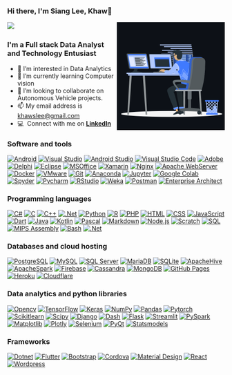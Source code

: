 ### Hi there, I'm Siang Lee, Khaw👋
<img align="right" height="250px" width="250px" alt="GIF" src="animation_work.gif" />![](https://komarev.com/ghpvc/?username=khawslee&color=green)</div>

### I'm a Full stack Data Analyst and Technology Entusiast

- 👀 I’m interested in Data Analytics
- 🌱 I’m currently learning Computer vision
- 💞️ I’m looking to collaborate on Autonomous Vehicle projects.
- 📫 My email address is khawslee@gmail.com
- :computer: &nbsp;Connect with me on **[LinkedIn]**

[linkedin]: https://www.linkedin.com/in/khawslee "Siang Lee, Khaw LinkedIn"

### Software and tools

<p>
    <a href="#"><img alt="Android" src="https://img.shields.io/badge/Android-3DDC84?logo=android&logoColor=white"></a>
    <a href="#"><img alt="Visual Studio" src="https://img.shields.io/badge/Visual%20Studio%20-572390.svg?logo=visual-studio&logoColor=white"></a>
    <a href="#"><img alt="Android Studio" src="https://img.shields.io/badge/Android%20Studio-008678.svg?logo=android-studio&logoColor=white"></a>    
    <a href="#"><img alt="Visual Studio Code" src="https://img.shields.io/badge/Visual%20Studio%20Code-0078d7.svg?logo=visual-studio-code&logoColor=white"></a>    
    <a href="#"><img alt="Adobe" src="https://img.shields.io/badge/Adobe-FF0000.svg?logo=adobe&logoColor=white"></a>
    <a href="#"><img alt="Delphi" src="https://img.shields.io/badge/Delphi-D6232F?logo=delphi&logoColor=white"></a>
    <a href="#"><img alt="Eclipse" src="https://img.shields.io/badge/Eclipse-2a1e52?logo=eclipseide&logoColor=white"></a>
    <a href="#"><img alt="MSOffice" src="https://img.shields.io/badge/Microsoft%20Office-28528e?logo=microsoftoffice&logoColor=white"></a>
    <a href="#"><img alt="Xamarin" src="https://img.shields.io/badge/Xamarin-3498db?logo=xamarin&logoColor=white"></a>
    <a href="#"><img alt="Nginx" src="https://img.shields.io/badge/Nginx-018e36?logo=nginx&logoColor=white"></a>
    <a href="#"><img alt="Apache WebServer" src="https://img.shields.io/badge/Apache%20Web-e68822?logo=apache&logoColor=white"></a>
    <a href="#"><img alt="Docker" src="https://img.shields.io/badge/Docker-228ee1?logo=docker&logoColor=white"></a>
    <a href="#"><img alt="VMware" src="https://img.shields.io/badge/VMware-e78400?logo=vmware&logoColor=white"></a>
    <a href="#"><img alt="Git" src="https://img.shields.io/badge/Git-F05033.svg?logo=git&logoColor=white"></a>
    <a href="#"><img alt="Anaconda" src="https://img.shields.io/badge/Anaconda-3ba745.svg?logo=anaconda&logoColor=white"></a>    
    <a href="#"><img alt="Jupyter" src="https://img.shields.io/badge/Jupyter-f37726.svg?logo=Jupyter&logoColor=white"></a>
    <a href="#"><img alt="Google Colab" src="https://img.shields.io/badge/Google Colab-dc6b09.svg?logo=googlecolab&logoColor=white"></a>
    <a href="#"><img alt="Spyder" src="https://img.shields.io/badge/Spyder%20IDE-e21b22?logo=spyderide&logoColor=white"></a>
    <a href="#"><img alt="Pycharm" src="https://img.shields.io/badge/Pycharm-1ace84?logo=pycharm&logoColor=white"></a>
    <a href="#"><img alt="RStudio" src="https://img.shields.io/badge/R%20Studio-2064b4?logo=rstudio&logoColor=white"></a>
    <a href="#"><img alt="Weka" src="https://img.shields.io/badge/Weka-2892e8?logo=WakaTime&logoColor=white"></a>
    <a href="#"><img alt="Postman" src="https://img.shields.io/badge/Postman-e95723?logo=postman&logoColor=white"></a>
    <a href="#"><img alt="Enterprise Architect" src="https://img.shields.io/badge/Enterprise%20Architect-073d74?logo=logoColor=white"></a>
</p>

### Programming languages

<p>
    <a href="#"><img alt="C#" src="https://img.shields.io/badge/C%23-68217A?logo=csharp&logoColor=white"></a>
    <a href="#"><img alt="C" src="https://img.shields.io/badge/C-03599C?logo=c&logoColor=white"></a>
    <a href="#"><img alt="C++" src="https://img.shields.io/badge/C++-9C033A?logo=cplusplus&logoColor=white"></a>
    <a href="#"><img alt=".Net" src="https://img.shields.io/badge/Asp.net-175DDC.svg?logo=dotnet&logoColor=white"></a>
    <a href="#"><img alt="Python" src="https://img.shields.io/badge/Python-14354C.svg?logo=python&logoColor=white"></a>
    <a href="#"><img alt="R" src="https://img.shields.io/badge/R-276DC3.svg?logo=r&logoColor=white"></a>
    <a href="#"><img alt="PHP" src="https://img.shields.io/badge/PHP-777BB4.svg?logo=php&logoColor=white"></a>
    <a href="#"><img alt="HTML" src="https://img.shields.io/badge/HTML-E34F26.svg?logo=html5&logoColor=white"></a>
    <a href="#"><img alt="CSS" src="https://img.shields.io/badge/CSS-1572B6.svg?logo=css3&logoColor=white"></a>
    <a href="#"><img alt="JavaScript" src="https://img.shields.io/badge/JavaScript-F7DF1E.svg?logo=javascript&logoColor=black"></a>
    <a href="#"><img alt="Dart" src="https://img.shields.io/badge/Dart-15A6C4.svg?logo=dart&logoColor=white"></a>
    <a href="#"><img alt="Java" src="https://img.shields.io/badge/Java-007396.svg?logo=java&logoColor=white"></a>
    <a href="#"><img alt="Kotlin" src="https://img.shields.io/badge/Kotlin-0095D5.svg?logo=Kotlin&logoColor=white"></a>
    <a href="#"><img alt="Pascal" src="https://img.shields.io/badge/Pascal-008080.svg?logo=Product%20Hunt&logoColor=white"></a>
    <a href="#"><img alt="Markdown" src="https://img.shields.io/badge/Markdown-000000.svg?logo=markdown&logoColor=white"></a>
    <a href="#"><img alt="Node.js" src="https://img.shields.io/badge/Node.js-43853D.svg?logo=node.js&logoColor=white"></a>
    <a href="#"><img alt="Scratch" src="https://img.shields.io/badge/Scratch-4D97FF.svg?logo=scratch&logoColor=white"></a>
    <a href="#"><img alt="SQL" src="https://custom-icon-badges.herokuapp.com/badge/SQL-025E8C.svg?logo=database&logoColor=white"></a>
    <a href="#"><img alt="MIPS Assembly" src="https://custom-icon-badges.herokuapp.com/badge/Assembly-525252.svg?logo=asm-hex&logoColor=white"></a>
    <a href="#"><img alt="Bash" src="https://img.shields.io/badge/Bash-121011.svg?logo=gnu-bash&logoColor=white"></a>
    <a href="#"><img alt=".Net" src="https://img.shields.io/badge/Processing-0564ff.svg?logo=processingfoundation&logoColor=white"></a>
</p>

### Databases and cloud hosting

<p>
    <a href="#"><img alt="PostgreSQL" src ="https://img.shields.io/badge/PostgreSQL-316192.svg?logo=postgresql&logoColor=white"></a>
    <a href="#"><img alt="MySQL" src="https://img.shields.io/badge/MySQL-00f.svg?logo=mysql&logoColor=white"></a>
    <a href="#"><img alt="SQL Server" src ="https://img.shields.io/badge/SQL%20Server-a61924.svg?logo=microsoftsqlserver&logoColor=white"></a>
    <a href="#"><img alt="MariaDB" src ="https://img.shields.io/badge/MariaDB-002d40.svg?logo=mariadb&logoColor=white"></a>
    <a href="#"><img alt="SQLite" src ="https://img.shields.io/badge/SQLite-0979c5.svg?logo=sqlite&logoColor=white"></a>
    <a href="#"><img alt="ApacheHive" src ="https://img.shields.io/badge/Apache%20Hive-f0e21f.svg?logo=apachehive&logoColor=black"></a>
    <a href="#"><img alt="ApacheSpark" src ="https://img.shields.io/badge/Apache%20Spark-d6551b.svg?logo=apachespark&logoColor=white"></a>
    <a href="#"><img alt="Firebase" src ="https://img.shields.io/badge/Firebase-e97b0a.svg?logo=firebase&logoColor=white"></a>
    <a href="#"><img alt="Cassandra" src ="https://img.shields.io/badge/Cassandra-1d657e.svg?logo=apachecassandra&logoColor=white"></a>
    <a href="#"><img alt="MongoDB" src ="https://img.shields.io/badge/MongoDB-419441.svg?logo=mongodb&logoColor=white"></a>
    <a href="#"><img alt="GitHub Pages" src="https://img.shields.io/badge/GitHub%20Pages-327FC7.svg?logo=github&logoColor=white"></a>
    <a href="#"><img alt="Heroku" src="https://img.shields.io/badge/Heroku-430098.svg?logo=heroku&logoColor=white"></a>
    <a href="#"><img alt="Cloudflare" src="https://img.shields.io/badge/Cloudflare-f48120.svg?logo=cloudflare&logoColor=white"></a>
</p>

### Data analytics and python libraries

<p>
    <a href="#"><img alt="Opencv" src="https://img.shields.io/badge/Opencv-0000f2.svg?logo=opencv&logoColor=white"></a>
    <a href="#"><img alt="TensorFlow" src="https://img.shields.io/badge/TensorFlow-FF6F00.svg?logo=TensorFlow&logoColor=white"></a>
    <a href="#"><img alt="Keras" src="https://img.shields.io/badge/Keras-D00000.svg?logo=Keras&logoColor=white"></a>    <a href="#"><img alt="NumPy" src="https://img.shields.io/badge/Numpy-013243.svg?logo=numpy&logoColor=white"></a>
    <a href="#"><img alt="Pandas" src="https://img.shields.io/badge/Pandas-150458.svg?logo=pandas&logoColor=white"></a>
    <a href="#"><img alt="Pytorch" src="https://img.shields.io/badge/Pytorch-e2482a.svg?logo=pytorch&logoColor=white"></a>
    <a href="#"><img alt="Scikitlearn" src="https://img.shields.io/badge/Scikit learn-3191c3.svg?logo=scikitlearn&logoColor=white"></a>
    <a href="#"><img alt="Scipy" src="https://img.shields.io/badge/Scipy-00509e.svg?logo=scipy&logoColor=white"></a>
    <a href="#"><img alt="Django" src="https://img.shields.io/badge/Django-150458.svg?logo=Django&logoColor=white"></a>
    <a href="#"><img alt="Dash" src="https://img.shields.io/badge/Dash-0f94f1.svg?logo=dash&logoColor=white"></a>
    <a href="#"><img alt="Flask" src="https://img.shields.io/badge/Flask-150458.svg?logo=Flask&logoColor=white"></a>
    <a href="#"><img alt="Streamlit" src="https://img.shields.io/badge/Streamlit-ff4b4b.svg?logo=streamlit&logoColor=white"></a>
    <a href="#"><img alt="PySpark" src ="https://img.shields.io/badge/PySpark-d6551b.svg?logo=apachespark&logoColor=white"></a>
    <a href="#"><img alt="Matplotlib" src="https://img.shields.io/badge/Matplotlib-0000f2.svg?logo=Plotly&logoColor=white"></a>
    <a href="#"><img alt="Plotly" src="https://img.shields.io/badge/Plotly-a61924.svg?logo=Plotly&logoColor=white"></a>
    <a href="#"><img alt="Selenium" src="https://img.shields.io/badge/Selenium-43853D.svg?logo=Plotly&logoColor=white"></a>
    <a href="#"><img alt="PyQt" src="https://img.shields.io/badge/PyQt-419441.svg?logo=Plotly&logoColor=white"></a>
    <a href="#"><img alt="Statsmodels" src="https://img.shields.io/badge/Statsmodels-0f94f1.svg?logo=Plotly&logoColor=white"></a>
</p>

### Frameworks

<p>
    <a href="#"><img alt="Dotnet" src="https://img.shields.io/badge/Dotnet-4d29c9.svg?logo=dotnet&logoColor=white"></a>
    <a href="#"><img alt="Flutter" src="https://img.shields.io/badge/Flutter-02569B.svg?logo=flutter&logoColor=white"></a>
    <a href="#"><img alt="Bootstrap" src="https://img.shields.io/badge/Bootstrap-7952B3.svg?logo=bootstrap&logoColor=white"></a>
    <a href="#"><img alt="Cordova" src="https://img.shields.io/badge/-Cordova-E8E8E8?logo=apache-cordova&logoColor=black"></a>
    <a href="#"><img alt="Material Design" src="https://img.shields.io/badge/Material%20Design-0081CB.svg?logo=material-design&logoColor=white"></a>
    <a href="#"><img alt="React" src="https://img.shields.io/badge/React-20232a.svg?logo=react&logoColor=%2361DAFB"></a>
    <a href="#"><img alt="Wordpress" src="https://img.shields.io/badge/Wordpress-21759B?logo=wordpress&logoColor=white"></a>
</p>
